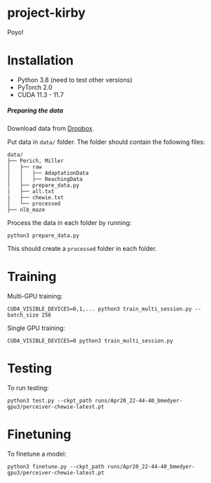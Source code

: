 # project-kirby
Poyo!

# Installation
- Python 3.8 (need to test other versions)
- PyTorch 2.0
- CUDA 11.3 - 11.7 


##### Preparing the data

Download data from [Dropbox](https://www.dropbox.com/scl/fo/j9wwle1ta0r4hpxqu885n/h?dl=0&rlkey=o6mf1l1y9c5i3npeetwqi1krl).

Put data in `data/` folder. The folder should contain the following files:
```
data/
├── Perich, Miller
│   ├── raw
│   │   ├── AdaptationData
│   │   ├── ReachingData
│   ├── prepare_data.py
|   ├── all.txt
|   ├── chewie.txt
│   └── processed
├── nlb_maze
```

Process the data in each folder by running:
```
python3 prepare_data.py
```
This should create a `processed` folder in each folder.

# Training
Multi-GPU training:
```
CUDA_VISIBLE_DEVICES=0,1,... python3 train_multi_session.py --batch_size 256
```

Single GPU training:
```
CUDA_VISIBLE_DEVICES=0 python3 train_multi_session.py
```

# Testing
To run testing:
```
python3 test.py --ckpt_path runs/Apr20_22-44-40_bmedyer-gpu3/perceiver-chewie-latest.pt
```

# Finetuning
To finetune a model:
```
python3 finetune.py --ckpt_path runs/Apr20_22-44-40_bmedyer-gpu3/perceiver-chewie-latest.pt
```
